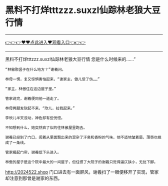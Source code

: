 # 黑料不打烊tttzzz.suxzl仙踪林老狼大豆行情

<hr/><a href="https://github.com/hagrv/fans/issues/1">👉👉👉♥♥点此进入♥观看入口👈👉👉</a><hr/>

黑料不打烊tttzzz.suxzl仙踪林老狼大豆行情
您是什么时候来的……”

    “林傲那竖子在什么地方？”谢羲问。

    林母一愣，复又惊惧害怕起来，“谢家主，傲儿受了伤……”

    “家主，林傲住在这边屋子里。”

    管家说完，谢羲便同他一道走了。

    林母两腿发软起不来，“欣儿，拉我起来。”

    李欣儿半天没动，神色却有些恍惚。

    不知想到什么，她突然疯了似的往林傲屋里跑去。

    谢羲已经到了门口，闻着从里面飘出来的混杂了汗臭和香粉的气味，他不适地皱着眉，薄唇也抿成了一条线。

    管家揭起门帘，谢羲低下头进入。

    林傲的屋子是这个院中最大的一间屋子，但住惯了大院子的谢羲只觉得逼仄狭小，无处下脚。
http://2024522.shop
    门口进去有一面屏风，谢羲扫了一眼便移开了实现，管家却注意到那曾是谢家的东西。
